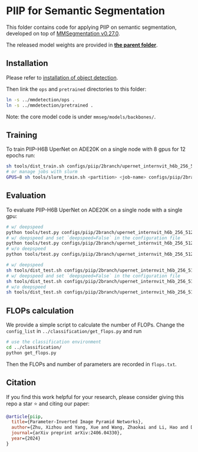 # PIIP for Semantic Segmentation

This folder contains code for applying PIIP on semantic segmentation, developed on top of [MMSegmentation v0.27.0](https://github.com/open-mmlab/mmsegmentation/tree/v0.27.0).

The released model weights are provided in [**the parent folder**](../README.md).

## Installation

Please refer to [installation of object detection](../mmdetection/README.md). 

Then link the `ops` and `pretrained` directories to this folder:

```bash
ln -s ../mmdetection/ops .
ln -s ../mmdetection/pretrained .
```

Note: the core model code is under `mmseg/models/backbones/`.

## Training

To train PIIP-H6B UperNet on ADE20K on a single node with 8 gpus for 12 epochs run:

```bash
sh tools/dist_train.sh configs/piip/2branch/upernet_internvit_h6b_256_512_80k_ade20k_bs16_lr4e-5.py 8
# or manage jobs with slurm
GPUS=8 sh tools/slurm_train.sh <partition> <job-name> configs/piip/2branch/upernet_internvit_h6b_256_512_80k_ade20k_bs16_lr4e-5.py
```

## Evaluation

To evaluate PIIP-H6B UperNet on ADE20K on a single node with a single gpu:

```bash
# w/ deepspeed
python tools/test.py configs/piip/2branch/upernet_internvit_h6b_256_512_80k_ade20k_bs16_lr4e-5.py work_dirs/upernet_internvit_h6b_256_512_80k_ade20k_bs16_lr4e-5/iter_80000/global_step80000 --eval mIoU
# w/ deepspeed and set `deepspeed=False` in the configuration file
python tools/test.py configs/piip/2branch/upernet_internvit_h6b_256_512_80k_ade20k_bs16_lr4e-5.py work_dirs/upernet_internvit_h6b_256_512_80k_ade20k_bs16_lr4e-5/iter_80000/global_step80000/mp_rank_00_model_states.pt --eval mIoU
# w/o deepspeed
python tools/test.py configs/piip/2branch/upernet_internvit_h6b_256_512_80k_ade20k_bs16_lr4e-5.py work_dirs/upernet_internvit_h6b_256_512_80k_ade20k_bs16_lr4e-5/upernet_internvit_h6b_256_512_80k_ade20k_bs16_lr4e-5.pth --eval mIoU
```

```bash
# w/ deepspeed
sh tools/dist_test.sh configs/piip/2branch/upernet_internvit_h6b_256_512_80k_ade20k_bs16_lr4e-5.py work_dirs/upernet_internvit_h6b_256_512_80k_ade20k_bs16_lr4e-5/iter_80000/global_step80000 8 --eval mIoU
# w/ deepspeed and set `deepspeed=False` in the configuration file
sh tools/dist_test.sh configs/piip/2branch/upernet_internvit_h6b_256_512_80k_ade20k_bs16_lr4e-5.py work_dirs/upernet_internvit_h6b_256_512_80k_ade20k_bs16_lr4e-5/iter_80000/global_step80000/mp_rank_00_model_states.pt 8 --eval mIoU
# w/o deepspeed
sh tools/dist_test.sh configs/piip/2branch/upernet_internvit_h6b_256_512_80k_ade20k_bs16_lr4e-5.py work_dirs/upernet_internvit_h6b_256_512_80k_ade20k_bs16_lr4e-5/upernet_internvit_h6b_256_512_80k_ade20k_bs16_lr4e-5.pth 8 --eval mIoU
```

## FLOPs calculation

We provide a simple script to calculate the number of FLOPs. Change the `config_list` in `../classification/get_flops.py` and run

```bash
# use the classification environment
cd ../classification/
python get_flops.py
```

Then the FLOPs and number of parameters are recorded in `flops.txt`.

## Citation

If you find this work helpful for your research, please consider giving this repo a star ⭐ and citing our paper:

```bibtex
@article{piip,
  title={Parameter-Inverted Image Pyramid Networks},
  author={Zhu, Xizhou and Yang, Xue and Wang, Zhaokai and Li, Hao and Dou, Wenhan and Ge, Junqi and Lu, Lewei and Qiao, Yu and Dai, Jifeng},
  journal={arXiv preprint arXiv:2406.04330},
  year={2024}
}
```
